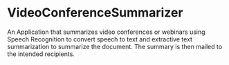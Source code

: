# VideoConferenceSummarizer
An Application that summarizes video conferences or webinars using Speech Recognition to convert speech to text and extractive text summarization to summarize the document. The summary is then mailed to the intended recipients.
